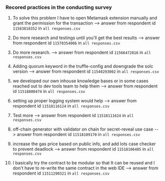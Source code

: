 ### Recored practices in the conducting survey

1. To solve this problem I have to open Metamask extension manually and grant the permission for the transaction
--> answer from respondent id `11583818352` in `all responses.csv`

2. Do more research and testings until you'll get the best results
--> answer from respondent id `11570354006` in `all responses.csv`

3. Do more research.
--> answer from respondent id `11566472816` in `all responses.csv`

4. Adding quorum keyword in the truffle-config and downgrade the solc version 
--> answer from respondent id `11540293002` in `all responses.csv`

5. we developed our own inhouse knowledge bases or in some cases reached out to dev tools team to help them
--> answer from respondent id `11518800474` in `all responses.csv`

6. setting up proper logging system would help
--> answer from respondent id `11518116124` in `all responses.csv`

7. Test more
--> answer from respondent id `11518111624` in `all responses.csv`

8. off-chain generator with validator on chain for secret-reveal use case
--> answer from respondent id `11518109170` in `all responses.csv`

9. increase the gas price based on public info, and add lots case checker to prevent deadlock
--> answer from respondent id `11518106405` in `all responses.csv`

10. I basically try the contract to be modular so that It can be reused and I don't have to re-write the same contract in the web IDE
--> answer from respondent id `11511290321` in `all responses.csv`
